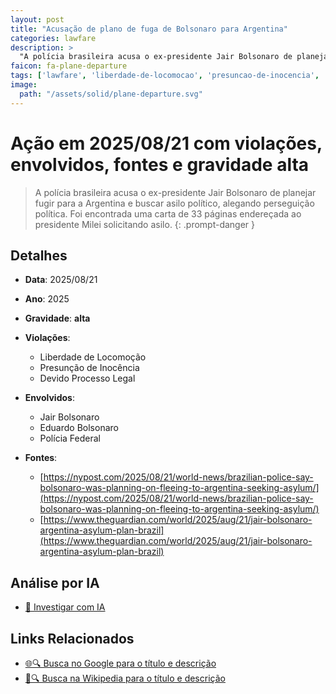 ```yaml
---
layout: post
title: "Acusação de plano de fuga de Bolsonaro para Argentina"
categories: lawfare
description: > 
  "A polícia brasileira acusa o ex-presidente Jair Bolsonaro de planejar fugir para a Argentina e buscar asilo político, alegando perseguição política. Foi encontrada uma carta de 33 páginas endereçada ao presidente Milei solicitando asilo."
faicon: fa-plane-departure
tags: ['lawfare', 'liberdade-de-locomocao', 'presuncao-de-inocencia', 'devido-processo-legal', 'jair-bolsonaro', 'eduardo-bolsonaro', 'policia-federal', 'gravidade-alta', 'fuga', 'asilo-politico', 'perseguicao', 'bolsonaro']
image:
  path: "/assets/solid/plane-departure.svg"
---
```


# Ação em 2025/08/21 com violações, envolvidos, fontes e gravidade alta

> A polícia brasileira acusa o ex-presidente Jair Bolsonaro de planejar fugir para a Argentina e buscar asilo político, alegando perseguição política. Foi encontrada uma carta de 33 páginas endereçada ao presidente Milei solicitando asilo.
{: .prompt-danger }

## Detalhes
- **Data**: 2025/08/21
- **Ano**: 2025
- **Gravidade**: **alta** <i class="fas fa-plane-departure"></i>

- **Violações**:
  - Liberdade de Locomoção
  - Presunção de Inocência
  - Devido Processo Legal
- **Envolvidos**:
  - Jair Bolsonaro
  - Eduardo Bolsonaro
  - Polícia Federal
- **Fontes**:
  - [https://nypost.com/2025/08/21/world-news/brazilian-police-say-bolsonaro-was-planning-on-fleeing-to-argentina-seeking-asylum/](https://nypost.com/2025/08/21/world-news/brazilian-police-say-bolsonaro-was-planning-on-fleeing-to-argentina-seeking-asylum/)
  - [https://www.theguardian.com/world/2025/aug/21/jair-bolsonaro-argentina-asylum-plan-brazil](https://www.theguardian.com/world/2025/aug/21/jair-bolsonaro-argentina-asylum-plan-brazil)

## Análise por IA
- [🤖 Investigar com IA](https://www.perplexity.ai/search?q=%20Acusa%C3%A7%C3%A3o%20de%20plano%20de%20fuga%20de%20Bolsonaro%20para%20Argentina%20A%20pol%C3%ADcia%20brasileira%20acusa%20o%20ex-presidente%20Jair%20Bolsonaro%20de%20planejar%20fugir%20para%20a%20Argentina%20e%20buscar%20asilo%20pol%C3%ADtico%2C%20alegando%20persegui%C3%A7%C3%A3o%20pol%C3%ADtica.%20Foi%20encontrada%20uma%20carta%20de%2033%20p%C3%A1ginas%20endere%C3%A7ada%20ao%20presidente%20Milei%20solicitando%20asilo.%20Liberdade%20de%20Locomo%C3%A7%C3%A3o%20Presun%C3%A7%C3%A3o%20de%20Inoc%C3%AAncia%20Devido%20Processo%20Legal%202025%20gravidade%20alta)

## Links Relacionados
- [🌐🔍 Busca no Google para o título e descrição](https://www.google.com/search?q=%20Acusa%C3%A7%C3%A3o%20de%20plano%20de%20fuga%20de%20Bolsonaro%20para%20Argentina%20A%20pol%C3%ADcia%20brasileira%20acusa%20o%20ex-presidente%20Jair%20Bolsonaro%20de%20planejar%20fugir%20para%20a%20Argentina%20e%20buscar%20asilo%20pol%C3%ADtico%2C%20alegando%20persegui%C3%A7%C3%A3o%20pol%C3%ADtica.%20Foi%20encontrada%20uma%20carta%20de%2033%20p%C3%A1ginas%20endere%C3%A7ada%20ao%20presidente%20Milei%20solicitando%20asilo.%20Liberdade%20de%20Locomo%C3%A7%C3%A3o%20Presun%C3%A7%C3%A3o%20de%20Inoc%C3%AAncia%20Devido%20Processo%20Legal%202025%20gravidade%20alta)
- [📖🔍 Busca na Wikipedia para o título e descrição](https://pt.wikipedia.org/w/index.php?search=%20Acusa%C3%A7%C3%A3o%20de%20plano%20de%20fuga%20de%20Bolsonaro%20para%20Argentina%20A%20pol%C3%ADcia%20brasileira%20acusa%20o%20ex-presidente%20Jair%20Bolsonaro%20de%20planejar%20fugir%20para%20a%20Argentina%20e%20buscar%20asilo%20pol%C3%ADtico%2C%20alegando%20persegui%C3%A7%C3%A3o%20pol%C3%ADtica.%20Foi%20encontrada%20uma%20carta%20de%2033%20p%C3%A1ginas%20endere%C3%A7ada%20ao%20presidente%20Milei%20solicitando%20asilo.%20Liberdade%20de%20Locomo%C3%A7%C3%A3o%20Presun%C3%A7%C3%A3o%20de%20Inoc%C3%AAncia%20Devido%20Processo%20Legal%202025%20gravidade%20alta)

